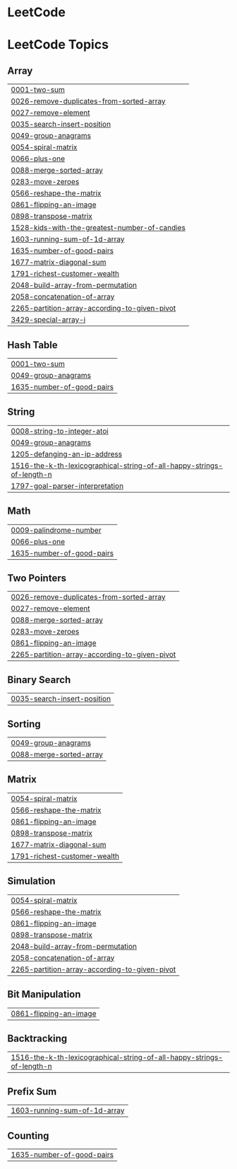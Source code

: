 # LeetCode
<!---LeetCode Topics Start-->
# LeetCode Topics
## Array
|  |
| ------- |
| [0001-two-sum](https://github.com/VINOTHPADMANABAN2809/LeetCode/tree/master/0001-two-sum) |
| [0026-remove-duplicates-from-sorted-array](https://github.com/VINOTHPADMANABAN2809/LeetCode/tree/master/0026-remove-duplicates-from-sorted-array) |
| [0027-remove-element](https://github.com/VINOTHPADMANABAN2809/LeetCode/tree/master/0027-remove-element) |
| [0035-search-insert-position](https://github.com/VINOTHPADMANABAN2809/LeetCode/tree/master/0035-search-insert-position) |
| [0049-group-anagrams](https://github.com/VINOTHPADMANABAN2809/LeetCode/tree/master/0049-group-anagrams) |
| [0054-spiral-matrix](https://github.com/VINOTHPADMANABAN2809/LeetCode/tree/master/0054-spiral-matrix) |
| [0066-plus-one](https://github.com/VINOTHPADMANABAN2809/LeetCode/tree/master/0066-plus-one) |
| [0088-merge-sorted-array](https://github.com/VINOTHPADMANABAN2809/LeetCode/tree/master/0088-merge-sorted-array) |
| [0283-move-zeroes](https://github.com/VINOTHPADMANABAN2809/LeetCode/tree/master/0283-move-zeroes) |
| [0566-reshape-the-matrix](https://github.com/VINOTHPADMANABAN2809/LeetCode/tree/master/0566-reshape-the-matrix) |
| [0861-flipping-an-image](https://github.com/VINOTHPADMANABAN2809/LeetCode/tree/master/0861-flipping-an-image) |
| [0898-transpose-matrix](https://github.com/VINOTHPADMANABAN2809/LeetCode/tree/master/0898-transpose-matrix) |
| [1528-kids-with-the-greatest-number-of-candies](https://github.com/VINOTHPADMANABAN2809/LeetCode/tree/master/1528-kids-with-the-greatest-number-of-candies) |
| [1603-running-sum-of-1d-array](https://github.com/VINOTHPADMANABAN2809/LeetCode/tree/master/1603-running-sum-of-1d-array) |
| [1635-number-of-good-pairs](https://github.com/VINOTHPADMANABAN2809/LeetCode/tree/master/1635-number-of-good-pairs) |
| [1677-matrix-diagonal-sum](https://github.com/VINOTHPADMANABAN2809/LeetCode/tree/master/1677-matrix-diagonal-sum) |
| [1791-richest-customer-wealth](https://github.com/VINOTHPADMANABAN2809/LeetCode/tree/master/1791-richest-customer-wealth) |
| [2048-build-array-from-permutation](https://github.com/VINOTHPADMANABAN2809/LeetCode/tree/master/2048-build-array-from-permutation) |
| [2058-concatenation-of-array](https://github.com/VINOTHPADMANABAN2809/LeetCode/tree/master/2058-concatenation-of-array) |
| [2265-partition-array-according-to-given-pivot](https://github.com/VINOTHPADMANABAN2809/LeetCode/tree/master/2265-partition-array-according-to-given-pivot) |
| [3429-special-array-i](https://github.com/VINOTHPADMANABAN2809/LeetCode/tree/master/3429-special-array-i) |
## Hash Table
|  |
| ------- |
| [0001-two-sum](https://github.com/VINOTHPADMANABAN2809/LeetCode/tree/master/0001-two-sum) |
| [0049-group-anagrams](https://github.com/VINOTHPADMANABAN2809/LeetCode/tree/master/0049-group-anagrams) |
| [1635-number-of-good-pairs](https://github.com/VINOTHPADMANABAN2809/LeetCode/tree/master/1635-number-of-good-pairs) |
## String
|  |
| ------- |
| [0008-string-to-integer-atoi](https://github.com/VINOTHPADMANABAN2809/LeetCode/tree/master/0008-string-to-integer-atoi) |
| [0049-group-anagrams](https://github.com/VINOTHPADMANABAN2809/LeetCode/tree/master/0049-group-anagrams) |
| [1205-defanging-an-ip-address](https://github.com/VINOTHPADMANABAN2809/LeetCode/tree/master/1205-defanging-an-ip-address) |
| [1516-the-k-th-lexicographical-string-of-all-happy-strings-of-length-n](https://github.com/VINOTHPADMANABAN2809/LeetCode/tree/master/1516-the-k-th-lexicographical-string-of-all-happy-strings-of-length-n) |
| [1797-goal-parser-interpretation](https://github.com/VINOTHPADMANABAN2809/LeetCode/tree/master/1797-goal-parser-interpretation) |
## Math
|  |
| ------- |
| [0009-palindrome-number](https://github.com/VINOTHPADMANABAN2809/LeetCode/tree/master/0009-palindrome-number) |
| [0066-plus-one](https://github.com/VINOTHPADMANABAN2809/LeetCode/tree/master/0066-plus-one) |
| [1635-number-of-good-pairs](https://github.com/VINOTHPADMANABAN2809/LeetCode/tree/master/1635-number-of-good-pairs) |
## Two Pointers
|  |
| ------- |
| [0026-remove-duplicates-from-sorted-array](https://github.com/VINOTHPADMANABAN2809/LeetCode/tree/master/0026-remove-duplicates-from-sorted-array) |
| [0027-remove-element](https://github.com/VINOTHPADMANABAN2809/LeetCode/tree/master/0027-remove-element) |
| [0088-merge-sorted-array](https://github.com/VINOTHPADMANABAN2809/LeetCode/tree/master/0088-merge-sorted-array) |
| [0283-move-zeroes](https://github.com/VINOTHPADMANABAN2809/LeetCode/tree/master/0283-move-zeroes) |
| [0861-flipping-an-image](https://github.com/VINOTHPADMANABAN2809/LeetCode/tree/master/0861-flipping-an-image) |
| [2265-partition-array-according-to-given-pivot](https://github.com/VINOTHPADMANABAN2809/LeetCode/tree/master/2265-partition-array-according-to-given-pivot) |
## Binary Search
|  |
| ------- |
| [0035-search-insert-position](https://github.com/VINOTHPADMANABAN2809/LeetCode/tree/master/0035-search-insert-position) |
## Sorting
|  |
| ------- |
| [0049-group-anagrams](https://github.com/VINOTHPADMANABAN2809/LeetCode/tree/master/0049-group-anagrams) |
| [0088-merge-sorted-array](https://github.com/VINOTHPADMANABAN2809/LeetCode/tree/master/0088-merge-sorted-array) |
## Matrix
|  |
| ------- |
| [0054-spiral-matrix](https://github.com/VINOTHPADMANABAN2809/LeetCode/tree/master/0054-spiral-matrix) |
| [0566-reshape-the-matrix](https://github.com/VINOTHPADMANABAN2809/LeetCode/tree/master/0566-reshape-the-matrix) |
| [0861-flipping-an-image](https://github.com/VINOTHPADMANABAN2809/LeetCode/tree/master/0861-flipping-an-image) |
| [0898-transpose-matrix](https://github.com/VINOTHPADMANABAN2809/LeetCode/tree/master/0898-transpose-matrix) |
| [1677-matrix-diagonal-sum](https://github.com/VINOTHPADMANABAN2809/LeetCode/tree/master/1677-matrix-diagonal-sum) |
| [1791-richest-customer-wealth](https://github.com/VINOTHPADMANABAN2809/LeetCode/tree/master/1791-richest-customer-wealth) |
## Simulation
|  |
| ------- |
| [0054-spiral-matrix](https://github.com/VINOTHPADMANABAN2809/LeetCode/tree/master/0054-spiral-matrix) |
| [0566-reshape-the-matrix](https://github.com/VINOTHPADMANABAN2809/LeetCode/tree/master/0566-reshape-the-matrix) |
| [0861-flipping-an-image](https://github.com/VINOTHPADMANABAN2809/LeetCode/tree/master/0861-flipping-an-image) |
| [0898-transpose-matrix](https://github.com/VINOTHPADMANABAN2809/LeetCode/tree/master/0898-transpose-matrix) |
| [2048-build-array-from-permutation](https://github.com/VINOTHPADMANABAN2809/LeetCode/tree/master/2048-build-array-from-permutation) |
| [2058-concatenation-of-array](https://github.com/VINOTHPADMANABAN2809/LeetCode/tree/master/2058-concatenation-of-array) |
| [2265-partition-array-according-to-given-pivot](https://github.com/VINOTHPADMANABAN2809/LeetCode/tree/master/2265-partition-array-according-to-given-pivot) |
## Bit Manipulation
|  |
| ------- |
| [0861-flipping-an-image](https://github.com/VINOTHPADMANABAN2809/LeetCode/tree/master/0861-flipping-an-image) |
## Backtracking
|  |
| ------- |
| [1516-the-k-th-lexicographical-string-of-all-happy-strings-of-length-n](https://github.com/VINOTHPADMANABAN2809/LeetCode/tree/master/1516-the-k-th-lexicographical-string-of-all-happy-strings-of-length-n) |
## Prefix Sum
|  |
| ------- |
| [1603-running-sum-of-1d-array](https://github.com/VINOTHPADMANABAN2809/LeetCode/tree/master/1603-running-sum-of-1d-array) |
## Counting
|  |
| ------- |
| [1635-number-of-good-pairs](https://github.com/VINOTHPADMANABAN2809/LeetCode/tree/master/1635-number-of-good-pairs) |
<!---LeetCode Topics End-->